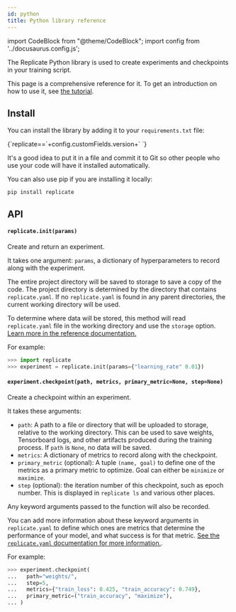 ```yaml
---
id: python
title: Python library reference
---
```


import CodeBlock from "@theme/CodeBlock";
import config from '../docusaurus.config.js';

The Replicate Python library is used to create experiments and checkpoints in your training script.

This page is a comprehensive reference for it. To get an introduction on how to use it, see [the tutorial](tutorial.md).

## Install

You can install the library by adding it to your `requirements.txt` file:

<CodeBlock className="txt">
{`replicate==`+config.customFields.version+`
`}</CodeBlock>

It's a good idea to put it in a file and commit it to Git so other people who use your code will have it installed automatically.

You can also use pip if you are installing it locally:

```
pip install replicate
```

## API

#### `replicate.init(params)`

Create and return an experiment.

It takes one argument: `params`, a dictionary of hyperparameters to record along with the experiment.

The entire project directory will be saved to storage to save a copy of the code. The project directory is determined by the directory that contains `replicate.yaml`. If no `replicate.yaml` is found in any parent directories, the current working directory will be used.

To determine where data will be stored, this method will read `replicate.yaml` file in the working directory and use the `storage` option. [Learn more in the reference documentation.](replicate-yaml.md)

For example:

```python
>>> import replicate
>>> experiment = replicate.init(params={"learning_rate" 0.01})
```

#### `experiment.checkpoint(path, metrics, primary_metric=None, step=None)`

Create a checkpoint within an experiment.

It takes these arguments:

- `path`: A path to a file or directory that will be uploaded to storage, relative to the working directory. This can be used to save weights, Tensorboard logs, and other artifacts produced during the training process. If `path` is `None`, no data will be saved.
- `metrics`: A dictionary of metrics to record along with the checkpoint.
- `primary_metric` (optional): A tuple `(name, goal)` to define one of the metrics as a primary metric to optimize. Goal can either be `minimize` or `maximize`.
- `step` (optional): the iteration number of this checkpoint, such as epoch number. This is displayed in `replicate ls` and various other places.

Any keyword arguments passed to the function will also be recorded.

You can add more information about these keyword arguments in `replicate.yaml` to define which ones are metrics that determine the performance of your model, and what success is for that metric. [See the `replicate.yaml` documentation for more information.](replicate-yaml.md#metrics).

For example:

```python
>>> experiment.checkpoint(
...   path="weights/",
...   step=5,
...   metrics={"train_loss": 0.425, "train_accuracy": 0.749},
...   primary_metric=("train_accuracy", "maximize"),
... )
```
